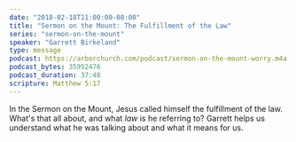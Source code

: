```yaml
---
date: "2018-02-18T11:00:00-08:00"
title: "Sermon on the Mount: The Fulfillment of the Law"
series: "sermon-on-the-mount"
speaker: "Garrett Birkeland"
type: message
podcast: https://arborchurch.com/podcast/sermon-on-the-mount-worry.m4a
podcast_bytes: 35952476 
podcast_duration: 37:48
scripture: Matthew 5:17
---
```


In the Sermon on the Mount, Jesus called himself the fulfillment of the law. What's that all about, and what *law* is he
referring to? Garrett helps us understand what he was talking about and what it means for us.

